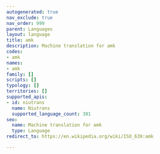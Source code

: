 ```yaml
---
autogenerated: true
nav_exclude: true
nav_order: 999
parent: Languages
layout: language
title: amk
description: Machine translation for amk
codes:
- amk
names:
- amk
family: []
scripts: []
typology: []
territories: []
supported_apis:
- id: niutrans
  name: Niutrans
  supported_language_count: 381
seo:
  name: Machine translation for amk
  type: Language
redirect_to: https://en.wikipedia.org/wiki/ISO_639:amk

---
```


